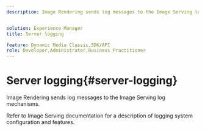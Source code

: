 ```yaml
---
description: Image Rendering sends log messages to the Image Serving log mechanisms.


solution: Experience Manager
title: Server logging

feature: Dynamic Media Classic,SDK/API
role: Developer,Administrator,Business Practitioner
---
```


# Server logging{#server-logging}

Image Rendering sends log messages to the Image Serving log mechanisms.

 Refer to Image Serving documentation for a description of logging system configuration and features. 
